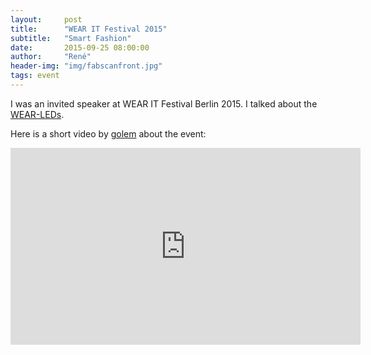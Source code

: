 ```yaml
---
layout:     post
title:      "WEAR IT Festival 2015"
subtitle:   "Smart Fashion"
date:       2015-09-25 08:00:00
author:     "René"
header-img: "img/fabscanfront.jpg"
tags: event
---
```

I was an invited speaker at WEAR IT Festival Berlin 2015. I talked about the [WEAR-LEDs](http://www.wear-leds.com). 

Here is a short video by [golem](http://www.golem.de/news/wearables-vom-kunstobjekt-zur-massenproduktion-1509-116551.html) about the event:

<div class="videoWrapper">
<iframe width="560" height="315" src="https://www.youtube.com/embed/y-Cl6NJasos" frameborder="0" allowfullscreen></iframe>
</div>

